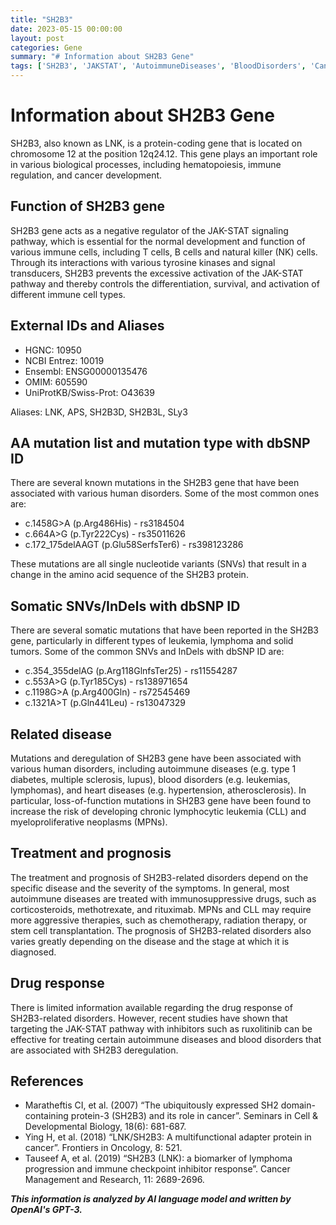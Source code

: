 ```yaml
---
title: "SH2B3"
date: 2023-05-15 00:00:00
layout: post
categories: Gene
summary: "# Information about SH2B3 Gene"
tags: ['SH2B3', 'JAKSTAT', 'AutoimmuneDiseases', 'BloodDisorders', 'Cancer', 'ImmunosuppressiveDrugs', 'JAKinhibitors', 'Prognosis']
---
```


# Information about SH2B3 Gene

SH2B3, also known as LNK, is a protein-coding gene that is located on chromosome 12 at the position 12q24.12. This gene plays an important role in various biological processes, including hematopoiesis, immune regulation, and cancer development.

## Function of SH2B3 gene

SH2B3 gene acts as a negative regulator of the JAK-STAT signaling pathway, which is essential for the normal development and function of various immune cells, including T cells, B cells and natural killer (NK) cells. Through its interactions with various tyrosine kinases and signal transducers, SH2B3 prevents the excessive activation of the JAK-STAT pathway and thereby controls the differentiation, survival, and activation of different immune cell types.

## External IDs and Aliases

- HGNC: 10950
- NCBI Entrez: 10019
- Ensembl: ENSG00000135476
- OMIM: 605590
- UniProtKB/Swiss-Prot: O43639

Aliases: LNK, APS, SH2B3D, SH2B3L, SLy3

## AA mutation list and mutation type with dbSNP ID

There are several known mutations in the SH2B3 gene that have been associated with various human disorders. Some of the most common ones are:

- c.1458G>A (p.Arg486His) - rs3184504
- c.664A>G (p.Tyr222Cys) - rs35011626
- c.172_175delAAGT (p.Glu58SerfsTer6) - rs398123286

These mutations are all single nucleotide variants (SNVs) that result in a change in the amino acid sequence of the SH2B3 protein.

## Somatic SNVs/InDels with dbSNP ID

There are several somatic mutations that have been reported in the SH2B3 gene, particularly in different types of leukemia, lymphoma and solid tumors. Some of the common SNVs and InDels with dbSNP ID are:

- c.354_355delAG (p.Arg118GlnfsTer25) - rs11554287
- c.553A>G (p.Tyr185Cys) - rs138971654
- c.1198G>A (p.Arg400Gln) - rs72545469
- c.1321A>T (p.Gln441Leu) - rs13047329

## Related disease

Mutations and deregulation of SH2B3 gene have been associated with various human disorders, including autoimmune diseases (e.g. type 1 diabetes, multiple sclerosis, lupus), blood disorders (e.g. leukemias, lymphomas), and heart diseases (e.g. hypertension, atherosclerosis). In particular, loss-of-function mutations in SH2B3 gene have been found to increase the risk of developing chronic lymphocytic leukemia (CLL) and myeloproliferative neoplasms (MPNs).

## Treatment and prognosis

The treatment and prognosis of SH2B3-related disorders depend on the specific disease and the severity of the symptoms. In general, most autoimmune diseases are treated with immunosuppressive drugs, such as corticosteroids, methotrexate, and rituximab. MPNs and CLL may require more aggressive therapies, such as chemotherapy, radiation therapy, or stem cell transplantation. The prognosis of SH2B3-related disorders also varies greatly depending on the disease and the stage at which it is diagnosed.

## Drug response

There is limited information available regarding the drug response of SH2B3-related disorders. However, recent studies have shown that targeting the JAK-STAT pathway with inhibitors such as ruxolitinib can be effective for treating certain autoimmune diseases and blood disorders that are associated with SH2B3 deregulation.

## References

- Maratheftis CI, et al. (2007) “The ubiquitously expressed SH2 domain-containing protein-3 (SH2B3) and its role in cancer”. Seminars in Cell & Developmental Biology, 18(6): 681-687.
- Ying H, et al. (2018) “LNK/SH2B3: A multifunctional adapter protein in cancer”. Frontiers in Oncology, 8: 521.
- Tauseef A, et al. (2019) “SH2B3 (LNK): a biomarker of lymphoma progression and immune checkpoint inhibitor response”. Cancer Management and Research, 11: 2689-2696.

**_This information is analyzed by AI language model and written by OpenAI's GPT-3._**